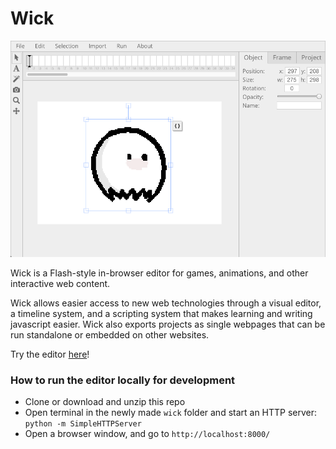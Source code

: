 # Wick

![Wick editor screenshot](resources/editor.png)

Wick is a Flash-style in-browser editor for games, animations, and other interactive web content.

Wick allows easier access to new web technologies through a visual editor, a timeline system, and a scripting system that makes learning and writing javascript easier. Wick also exports projects as single webpages that can be run standalone or embedded on other websites.

Try the editor [here](http://wickeditor.com/)!

### How to run the editor locally for development
* Clone or download and unzip this repo
* Open terminal in the newly made `wick` folder and start an HTTP server: `python -m SimpleHTTPServer`
* Open a browser window, and go to `http://localhost:8000/`
